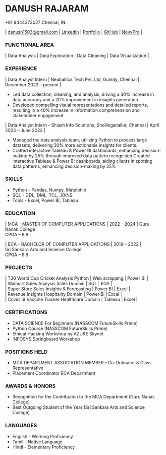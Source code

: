 # DANUSH RAJARAM

+91 9444373027   Chennai, IN

| [danush1503@gmail.com](https://mail.google.com/mail/u/0/#inbox?compose=jrjtWvNcsMsPCZjtdcvbggptFpntcxSkKDHCsjGCZwmsRVPgxzjrZDjKDGHJmRQpxrqfBnvX) |  [LinkedIn](https://www.linkedin.com/in/danushrajaram/) |  [Portfolio](https://danush-r.github.io/portfolio/) |  [GitHub](https://github.com/Danush-R) |  [NovyPro](https://www.novypro.com/profile_projects/danush) |

### FUNCTIONAL AREA
|  Data Analysis  | Data Exploration |  Data Cleaning  |  Data Visualization |

### EXPERIENCE
| Data Analyst Intern | Neubaitics Tech Pvt. Ltd, Guindy, Chennai | December 2023 – present |
  - Led data collection, cleaning, and analysis, driving a 30% increase in data accuracy and a 20% improvement in insights generation.
  - Developed compelling visual representations and detailed reports, resulting in a 40% increase in information comprehension and stakeholder engagement.

| Data Analyst Intern - Shiash Info Solutions, Shollinganallur, Chennai | April 2023 – June 2023 |
  - Managed the data analysis team, utilizing Python to process large datasets, delivering 30% more actionable insights for clients.
  - Crafted interactive Tableau & Power BI dashboards, enhancing decision-making by 25% through improved data pattern recognition.Created interactive Tableau      & Power BI dashboards, aiding clients in spotting data patterns, enhancing decision-making by 25%

### SKILLS
  - Python - Pandas, Numpy, Matplotlib
  - SQL - DDL, DML, TCL, JOINS
  - Tools - Excel, Power BI, Tableau 

### EDUCATION  
| MCA - MASTER OF COMPUTER APPLICATIONS | 2022 – 2024 |
Guru Nanak College  
CPGA – 8.6  

| BCA - BACHELOR OF COMPUTER APPLICATIONS | 2019 – 2022 |    
Sri Sankara Arts and Science College  
CPGA – 8.6

### PROJECTS
| T20 World Cup Cricket Analysis Python        | Web scrapping   | Power BI |  
| Walmart Sales Analysis  Sales Domain         | SQL             |    EDA   |           
| Super Store Sales Insights & Forecasting     | Power BI        |   Excel  |           
| Revenue Insights  Hospitality Domain         | Power BI        |   Excel  |      
| Covid 19 Vaccine Tracker Healthcare Domain   | Tableau         |   Excel  |         


### CERTIFICATIONS
- DATA SCIENCE For Beginners (NASSCOM FutureSkills Prime)
- Python Course (NASSCOM FutureSkills Prime)
- Ethical Hacking Workshop by AZURE Skynet
- INFOSYS Springboard Workshop

### POSITIONS HELD
- MCA DEPARTMENT ASSOCIATION MEMBER - Co-Ordinator & Class Representative
- Placement Coordinator BCA Department

### AWARDS & HONORS
- Recognition for the Contribution to the MCA Department (Guru Nanak College)
- Best Outgoing Student of the Year (Sri Sankara Arts and Science College)

### LANGUAGES
 - English - Working Proficiency
 - Tamil - Native Language
 - Hindi - Elementary Proficiency


